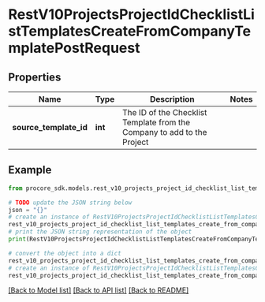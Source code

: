 # RestV10ProjectsProjectIdChecklistListTemplatesCreateFromCompanyTemplatePostRequest


## Properties

Name | Type | Description | Notes
------------ | ------------- | ------------- | -------------
**source_template_id** | **int** | The ID of the Checklist Template from the Company to add to the Project | 

## Example

```python
from procore_sdk.models.rest_v10_projects_project_id_checklist_list_templates_create_from_company_template_post_request import RestV10ProjectsProjectIdChecklistListTemplatesCreateFromCompanyTemplatePostRequest

# TODO update the JSON string below
json = "{}"
# create an instance of RestV10ProjectsProjectIdChecklistListTemplatesCreateFromCompanyTemplatePostRequest from a JSON string
rest_v10_projects_project_id_checklist_list_templates_create_from_company_template_post_request_instance = RestV10ProjectsProjectIdChecklistListTemplatesCreateFromCompanyTemplatePostRequest.from_json(json)
# print the JSON string representation of the object
print(RestV10ProjectsProjectIdChecklistListTemplatesCreateFromCompanyTemplatePostRequest.to_json())

# convert the object into a dict
rest_v10_projects_project_id_checklist_list_templates_create_from_company_template_post_request_dict = rest_v10_projects_project_id_checklist_list_templates_create_from_company_template_post_request_instance.to_dict()
# create an instance of RestV10ProjectsProjectIdChecklistListTemplatesCreateFromCompanyTemplatePostRequest from a dict
rest_v10_projects_project_id_checklist_list_templates_create_from_company_template_post_request_from_dict = RestV10ProjectsProjectIdChecklistListTemplatesCreateFromCompanyTemplatePostRequest.from_dict(rest_v10_projects_project_id_checklist_list_templates_create_from_company_template_post_request_dict)
```
[[Back to Model list]](../README.md#documentation-for-models) [[Back to API list]](../README.md#documentation-for-api-endpoints) [[Back to README]](../README.md)



